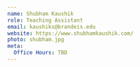 ```yaml
---
name: Shubham Kaushik
role: Teaching Assistant
email: kaushiks@brandeis.edu
website: https://www.shubhamkaushik.com/
photo: shubham.jpg
meta:
  Office Hours: TBD
---
```

